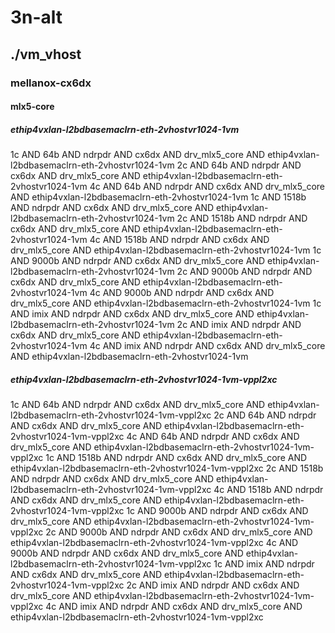 # 3n-alt
## ./vm_vhost
### mellanox-cx6dx
#### mlx5-core
##### ethip4vxlan-l2bdbasemaclrn-eth-2vhostvr1024-1vm
1c AND 64b AND ndrpdr AND cx6dx AND drv_mlx5_core AND ethip4vxlan-l2bdbasemaclrn-eth-2vhostvr1024-1vm
2c AND 64b AND ndrpdr AND cx6dx AND drv_mlx5_core AND ethip4vxlan-l2bdbasemaclrn-eth-2vhostvr1024-1vm
4c AND 64b AND ndrpdr AND cx6dx AND drv_mlx5_core AND ethip4vxlan-l2bdbasemaclrn-eth-2vhostvr1024-1vm
1c AND 1518b AND ndrpdr AND cx6dx AND drv_mlx5_core AND ethip4vxlan-l2bdbasemaclrn-eth-2vhostvr1024-1vm
2c AND 1518b AND ndrpdr AND cx6dx AND drv_mlx5_core AND ethip4vxlan-l2bdbasemaclrn-eth-2vhostvr1024-1vm
4c AND 1518b AND ndrpdr AND cx6dx AND drv_mlx5_core AND ethip4vxlan-l2bdbasemaclrn-eth-2vhostvr1024-1vm
1c AND 9000b AND ndrpdr AND cx6dx AND drv_mlx5_core AND ethip4vxlan-l2bdbasemaclrn-eth-2vhostvr1024-1vm
2c AND 9000b AND ndrpdr AND cx6dx AND drv_mlx5_core AND ethip4vxlan-l2bdbasemaclrn-eth-2vhostvr1024-1vm
4c AND 9000b AND ndrpdr AND cx6dx AND drv_mlx5_core AND ethip4vxlan-l2bdbasemaclrn-eth-2vhostvr1024-1vm
1c AND imix AND ndrpdr AND cx6dx AND drv_mlx5_core AND ethip4vxlan-l2bdbasemaclrn-eth-2vhostvr1024-1vm
2c AND imix AND ndrpdr AND cx6dx AND drv_mlx5_core AND ethip4vxlan-l2bdbasemaclrn-eth-2vhostvr1024-1vm
4c AND imix AND ndrpdr AND cx6dx AND drv_mlx5_core AND ethip4vxlan-l2bdbasemaclrn-eth-2vhostvr1024-1vm
##### ethip4vxlan-l2bdbasemaclrn-eth-2vhostvr1024-1vm-vppl2xc
1c AND 64b AND ndrpdr AND cx6dx AND drv_mlx5_core AND ethip4vxlan-l2bdbasemaclrn-eth-2vhostvr1024-1vm-vppl2xc
2c AND 64b AND ndrpdr AND cx6dx AND drv_mlx5_core AND ethip4vxlan-l2bdbasemaclrn-eth-2vhostvr1024-1vm-vppl2xc
4c AND 64b AND ndrpdr AND cx6dx AND drv_mlx5_core AND ethip4vxlan-l2bdbasemaclrn-eth-2vhostvr1024-1vm-vppl2xc
1c AND 1518b AND ndrpdr AND cx6dx AND drv_mlx5_core AND ethip4vxlan-l2bdbasemaclrn-eth-2vhostvr1024-1vm-vppl2xc
2c AND 1518b AND ndrpdr AND cx6dx AND drv_mlx5_core AND ethip4vxlan-l2bdbasemaclrn-eth-2vhostvr1024-1vm-vppl2xc
4c AND 1518b AND ndrpdr AND cx6dx AND drv_mlx5_core AND ethip4vxlan-l2bdbasemaclrn-eth-2vhostvr1024-1vm-vppl2xc
1c AND 9000b AND ndrpdr AND cx6dx AND drv_mlx5_core AND ethip4vxlan-l2bdbasemaclrn-eth-2vhostvr1024-1vm-vppl2xc
2c AND 9000b AND ndrpdr AND cx6dx AND drv_mlx5_core AND ethip4vxlan-l2bdbasemaclrn-eth-2vhostvr1024-1vm-vppl2xc
4c AND 9000b AND ndrpdr AND cx6dx AND drv_mlx5_core AND ethip4vxlan-l2bdbasemaclrn-eth-2vhostvr1024-1vm-vppl2xc
1c AND imix AND ndrpdr AND cx6dx AND drv_mlx5_core AND ethip4vxlan-l2bdbasemaclrn-eth-2vhostvr1024-1vm-vppl2xc
2c AND imix AND ndrpdr AND cx6dx AND drv_mlx5_core AND ethip4vxlan-l2bdbasemaclrn-eth-2vhostvr1024-1vm-vppl2xc
4c AND imix AND ndrpdr AND cx6dx AND drv_mlx5_core AND ethip4vxlan-l2bdbasemaclrn-eth-2vhostvr1024-1vm-vppl2xc